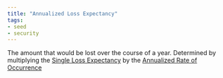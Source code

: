 ```yaml
---
title: "Annualized Loss Expectancy"
tags:
- seed
- security
---
```


The amount that would be lost over the course of a year. Determined by multiplying the [Single Loss Expectancy](notes/Single%20Loss%20Expectancy.md) by the [Annualized Rate of Occurrence](notes/Annualized%20Rate%20of%20Occurrence.md) 